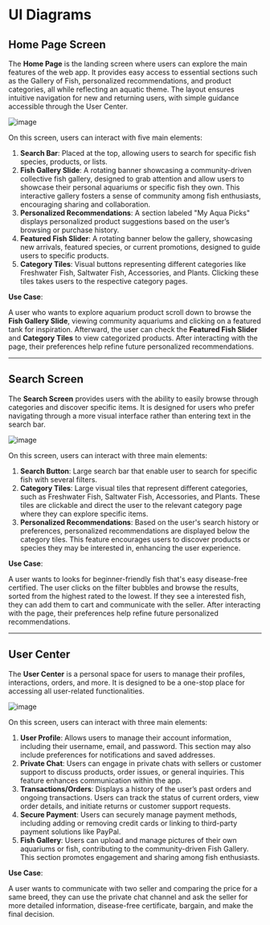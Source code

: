 # UI Diagrams

## Home Page Screen
The **Home Page** is the landing screen where users can explore the main features of the web app. It provides easy access to essential sections such as the Gallery of Fish, personalized recommendations, and product categories, all while reflecting an aquatic theme. The layout ensures intuitive navigation for new and returning users, with simple guidance accessible through the User Center.

![image](https://github.com/user-attachments/assets/8cfa68d4-618f-4a55-841b-55161a53ebab)


On this screen, users can interact with five main elements:

1. **Search Bar**: Placed at the top, allowing users to search for specific fish species, products, or lists.
2. **Fish Gallery Slide**: A rotating banner showcasing a community-driven collective fish gallery, designed to grab attention and allow users to showcase their personal aquariums or specific fish they own. This interactive gallery fosters a sense of community among fish enthusiasts, encouraging sharing and collaboration.
3. **Personalized Recommendations**: A section labeled "My Aqua Picks" displays personalized product suggestions based on the user’s browsing or purchase history.
4. **Featured Fish Slider**: A rotating banner below the gallery, showcasing new arrivals, featured species, or current promotions, designed to guide users to specific products.
5. **Category Tiles**: Visual buttons representing different categories like Freshwater Fish, Saltwater Fish, Accessories, and Plants. Clicking these tiles takes users to the respective category pages.

**Use Case**: 

A user who wants to explore aquarium product scroll down to browse the **Fish Gallery Slide**, viewing community aquariums and clicking on a featured tank for inspiration. Afterward, the user can check the **Featured Fish Slider** and **Category Tiles** to view categorized products. After interacting with the page, their preferences help refine future personalized recommendations.

---

## Search Screen
The **Search Screen** provides users with the ability to easily browse through categories and discover specific items. It is designed for users who prefer navigating through a more visual interface rather than entering text in the search bar.

![image](https://github.com/user-attachments/assets/071458c0-ea85-45e9-b9fd-c7341eacd207)

On this screen, users can interact with three main elements:

1. **Search Button**: Large search bar that enable user to search for specific fish with several filters.
2. **Category Tiles**: Large visual tiles that represent different categories, such as Freshwater Fish, Saltwater Fish, Accessories, and Plants. These tiles are clickable and direct the user to the relevant category page where they can explore specific items.
3. **Personalized Recommendations**: Based on the user's search history or preferences, personalized recommendations are displayed below the category tiles. This feature encourages users to discover products or species they may be interested in, enhancing the user experience.

**Use Case**: 

A user wants to looks for beginner-friendly fish that's easy disease-free certified. The user clicks on the filter bubbles and browse the results, sorted from the highest rated to the lowest. If they see a interested fish, they can add them to cart and communicate with the seller. After interacting with the page, their preferences help refine future personalized recommendations. 

---

## User Center
The **User Center** is a personal space for users to manage their profiles, interactions, orders, and more. It is designed to be a one-stop place for accessing all user-related functionalities.

![image](https://github.com/user-attachments/assets/1b5f77c8-2178-44a6-a39b-1db23b9a9b4e)

On this screen, users can interact with three main elements:

1. **User Profile**: Allows users to manage their account information, including their username, email, and password. This section may also include preferences for notifications and saved addresses.
2. **Private Chat**: Users can engage in private chats with sellers or customer support to discuss products, order issues, or general inquiries. This feature enhances communication within the app.
3. **Transactions/Orders**: Displays a history of the user’s past orders and ongoing transactions. Users can track the status of current orders, view order details, and initiate returns or customer support requests.
4. **Secure Payment**: Users can securely manage payment methods, including adding or removing credit cards or linking to third-party payment solutions like PayPal.
5. **Fish Gallery**: Users can upload and manage pictures of their own aquariums or fish, contributing to the community-driven Fish Gallery. This section promotes engagement and sharing among fish enthusiasts.

**Use Case**: 

A user wants to communicate with two seller and comparing the price for a same breed, they can use the private chat channel and ask the seller for more detailed information, disease-free certificate, bargain, and make the final decision.
